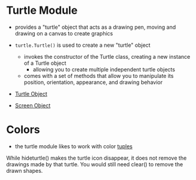 # Turtle Module
- provides a "turtle" object that acts as a drawing pen, moving and drawing on a canvas to create graphics
- `turtle.Turtle()` is used to create a new "turtle" object
  - invokes the constructor of the Turtle class, creating a new instance of a Turtle object
    - allowing you to create multiple independent turtle objects
  - comes with a set of methods that allow you to manipulate its position, orientation, appearance, and drawing behavior

- [Turtle Object]() 
- [Screen Object]()

# Colors
- the turtle module likes to work with color [tuples]()





While hideturtle() makes the turtle icon disappear, it does not remove the drawings made by that turtle. You would still need clear() to remove the drawn shapes.